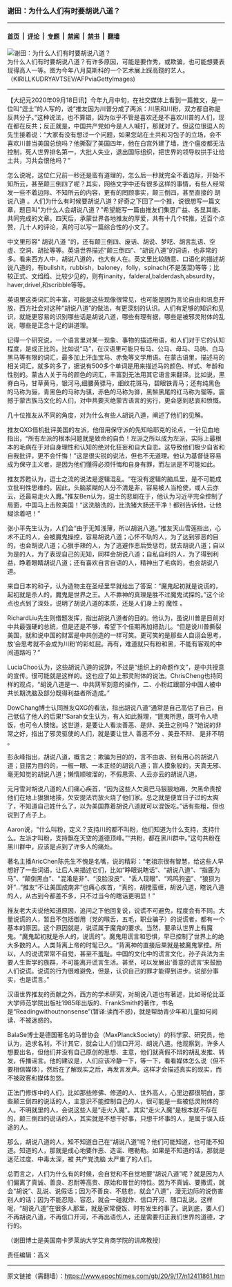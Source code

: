 ### 谢田：为什么人们有时要胡说八道？

---

#### [首页](../../../..?n12411861) &nbsp;|&nbsp; [评论](../../../../../epoch-comment?n12411861) &nbsp;|&nbsp; [专题](../../../../../epoch-special?n12411861) &nbsp;|&nbsp; [禁闻](../../../../../epoch-news?n12411861) &nbsp;|&nbsp; [禁书](../../../../../books?n12411861) &nbsp;|&nbsp; [翻墙](https://github.com/gfw-breaker/nogfw/blob/master/README.md?n12411861)


<div><img alt="谢田：为什么人们有时要胡说八道？" class="attachment-djy_600_400 size-djy_600_400 wp-post-image" src="https://i.epochtimes.com/assets/uploads/2020/09/Russian-artist-GettyImages-1227868512-1-600x400.jpg"/>
<div class="caption">
 为什么人们有时要胡说八道？有许多原因，可能是要作秀，或欺骗，也可能想要表现得高人一等。图为今年八月莫斯科的一个艺术展上踩高跷的艺人。（KIRILLKUDRYAVTSEV/AFPviaGettyImages)
</div></div><hr/><div class="post_content" id="artbody" itemprop="articleBody">
 <!-- article content begin -->
 <p>
  【大纪元2020年09月18日讯】今年九月中旬，在社交媒体上看到一篇推文，是一位叫“逗士”的人写的，说“推友因为川普分成了两派：川黑和川粉，双方都自称是反共分子。”这种说法，也不算错，因为似乎不管是喜欢还是不喜欢川普的人们，现在都在反共；反正就是，中国共产党如今是人人喊打，那就对了。但这位很逗人的先生接着说：“大家有没有想过一个问题，如果您站在土共和习包子的立场，会不喜欢川普当美国总统吗？他撕裂了美国四年，他在白宫外建了墙，连个瘟疫都无法控制，死人世界排名第一，大批人失业，退出国际组织，把世界的领导权拱手让给土共，习共会恨他吗？”
 </p>
 <p>
  怎么说呢，这位仁兄前一秒还是蛮有道理的，怎么后一秒就完全不着边际，开始不知所云，甚至颠三倒四了呢？其实，网络文字中还有很多这样的事情，有些人经常发一些不着边际、不知所云的内容，更有的罔顾事实，颠三倒四，甚至直接的
  <ok href="https://www.epochtimes.com/gb/tag/%E8%83%A1%E8%AF%B4%E5%85%AB%E9%81%93.html">
   胡说八道
  </ok>
  。人们为什么有时候要胡说八道？好奇之下回了一个推，说很想写一篇文章，题目叫“为什么人会胡说八道？”希望能写一篇由推友们集思广益、各显其能、共同完成的文章。四天后，承蒙世界各地推友的厚爱，共有十几个转推，近百个点赞，几十人的评论，真的可以写一篇综合性的小文了。
 </p>
 <p>
  中文里形容“
  <ok href="https://www.epochtimes.com/gb/tag/%E8%83%A1%E8%AF%B4%E5%85%AB%E9%81%93.html">
   胡说八道
  </ok>
  ”的，还有颠三倒四、废话、胡说、梦呓、胡言乱语、空虚、空洞、胡扯等等。英语世界描述“颠三倒四”、“胡说八道”的词语，也非常的多。看来西方人中，胡说八道的，也大有人在。英文里比较随意、口语化的描述胡说八道的，有bullshit，rubbish，baloney，folly，spinach(不是菠菜)等等；比较正式、文绉绉、比较少见的，则有inanity，falderal,balderdash,absurdity，haver,drivel,和scribble等等。
 </p>
 <p>
  英语里这类词汇的丰富，可能是这些现像很常见，也可能是因为言论自由和讯息开放，西方社会对这种“胡说八道”的做法，有更深刻的认识。人们有足够的知识和见识，就能更容易的识别哪些话是胡说八道，哪些有理有据，哪些是被邪灵附体的乱说，哪些是正念十足的讲道理。
 </p>
 <p>
  记得一个研究说，一个语言里对某一现象、事物的描述用语，和人们对于它的认知程度，是成正比的。比如说“马”，在汉语里可能只有马、公马、母马、马驹、白马黑马等有限的词汇，最多加上汗血宝马、赤兔等文学用语。在蒙古语里，描述马的相关词汇，就多的多了，据说有500多个单词是用来描述马的颜色、样式、年龄和性别的。蒙古人关于马的颜色的词汇，丰富到无法用其它语言来翻译。比如说，黑脊白马，甘草黄马，银河马,细腰黄骠马，细纹花斑马，碧眼铁青马；还有纯黑色的马称为骊，青黑色的马称为骐，赤色的马称为骅，黑鬃黑尾的红马称为骝等。震撼于蒙古族马文化的人们，对中共要灭绝蒙古语言的劣行，更会感到悲哀和愤慨。
 </p>
 <p>
  几十位推友从不同的角度，对为什么有些人胡说八道，阐述了他们的见解。
 </p>
 <p>
  推友QXG借机批评美国的左派，他借用保守派的先知哈耶克的论点，一针见血地指出，“所有左派的根本问题就是致命的自负！左派之所以成为左派，实际上最根本的毛病在于对自身理性和认知的绝对化狂妄和自大自恋。这导致他们极少自省和自我批评，更不会忏悔！”这是很尖锐的说法，但也不无道理。他认为基督徒容易成为保守主义者，是因为他们懂得必须忏悔和自身有罪，而左派是不可能如此。
 </p>
 <p>
  推友苏甦认为，逗士之流的说法是逻辑混乱。“在没有逻辑的脑瓜里，是不可能成立批判性思维的。因此，头脑浆糊的人分不清是非，容易被人当枪使，或人云亦云，还最易走火入魔。”推友Ben认为，逗士的悲剧在于，他认为习近平完全控制了局面，中国马上击败美国！“这洗脑洗的，比洗猪大肠还干净！都别告诉他，让他糊涂着吧！”
 </p>
 <p>
  张小平先生认为，人们会“由于无知浅薄，所以胡说八道。”推友天山雪莲指出，心术不正的人，会被魔鬼操控，容易胡说八道；心怀不轨的人，为了达到邪恶的目的，也会胡说八道；心狠手辣的人，为了逃避作恶后受惩罚，就去胡说八道；自以为是的人，为了表现自己的无知，同样会胡说八道；自私自利的人，为了得到利益，睁着眼睛胡说八道；还有喜欢自言自语的人，精神出了毛病的，也会胡说八道。
 </p>
 <p>
  来自日本的和子，认为造物主在圣经里早就给出了答案：“魔鬼起初就是说谎的，起初就是杀人的，魔鬼是世界之王。人不靠神的真理是胜不过魔鬼试探的。”这个论点也点到了深处，说明了胡说八道的本质，还是人们身上的
  <ok href="https://www.epochtimes.com/gb/tag/%E9%AD%94%E6%80%A7.html">
   魔性
  </ok>
  。
 </p>
 <p>
  RichardLiu先生则借题发挥，指出胡说八道者的目的。他认为，虽说川普是目前对中共最强硬的总统，但是还是不够，希望下个任期再加把劲儿。“但是说川普撕裂美国，就和说中国的财富是中共创造的一样可笑。更可笑的是那些人自诩会思考，放‘会思考就不会成为川粉’的彩虹屁。再有，难道就只有粉和黑，不能有客观的中间道路吗？”
 </p>
 <p>
  LuciaChoo认为，这些胡说八道的说辞，不过是“组织上的命题作文”，是中共授意的宣传。很可能就是这样的。这也应了如上邪灵附体的说法。ChrisCheng也持同样的观点，“胡说八道是一、中共网军刻意的操作，二、小粉红跟部分中国人被中共长期洗脑及部分既得利益者所造成。”
 </p>
 <p>
  DowChang博士认同推友QXG的看法，指出胡说八道“通常是自己高估了自己，自己低估了他人的后果!”Sarah女生认为，有人如此推理，“匪夷所思，既可令人喷饭，也可令人懊恼。这世道，是要让人看淡善恶、是非、美丑之别吗？”她说的非常之好，指出了邪灵驱使的人们，就是要让世人
  <ok href="https://www.epochtimes.com/gb/tag/%E5%96%84%E6%81%B6%E4%B8%8D%E5%88%86.html">
   善恶不分
  </ok>
  、美丑不辩、
  <ok href="https://www.epochtimes.com/gb/tag/%E6%98%AF%E9%9D%9E%E4%B8%8D%E6%98%8E.html">
   是非不明
  </ok>
  。
 </p>
 <p>
  彭永峰指出，胡说八道，概言之：欺骗为目的的，言不由衷、别有用心的胡说八道；显摆为目的的，一板一眼、一本正经的胡说八道；盲人摸象般的，天真无邪、毫无知觉的胡说八道；懒惰顺坡溜的，不假思索、人云亦云的胡说八道。
 </p>
 <p>
  元月雪对胡说八道的人们痛心疾首，“因为这些人欠奥巴马狠狠地踢，欠黑命贵按他们在地上狠狠地揍，欠安提法罚放火烧了他们家。总之就是便宜日子过的太爽了，不知道自己姓什么了，以为美国靠着胡说八道就可以混饭吃。”话有些粗，但也说到了点子上。
 </p>
 <p>
  Aaron说，“什么叫粉，定义？支持川的都不叫粉，他们知道为什么支持，支持什么。左派才叫粉，支持飘在天空的道德顶峰。”“共粉，都在黑川群中。”这句共粉在黑川群中，应该是点到了许多人的痛处。
 </p>
 <p>
  著名主播AricChen陈先生不愧是名嘴，说的精彩：“老祖宗很有智慧，给这些人早想好了一些词语，让后人来描述它们，比如“睁眼说瞎话”、“胡说八道”、“指鹿为马”、“颠倒黑白”、“混淆是非”、“没脸没皮”、“丢人现眼”、“鸡鸣狗盗”、“狼狈为奸”…”推友“不让美国成南非”也痛心疾首，“真的，胡搅蛮缠，胡说八道，瞎说八道的人，从古到今都差不多，只不过当今的瞎话更明显！”
 </p>
 <p>
  推友老大夫说他知道原因，追问之下他回复说，说谎不可避免，程度会有不同。大量说谎的人，暂且不包括御用（党的喉舌，五毛，职业骗子）的说谎者，都有一个基本的原因。这个原因就是，说谎属于魔鬼的要求。当然，要承认世界上有魔鬼。“魔鬼起初就是杀人的，说谎的”。魔鬼用谎言和恐惧，早已控制了世界上的绝大多数的人。人类背离上帝的时髦已久。“背离神的直接后果就是被魔鬼掌控。所以，人的说谎常常不自觉，甚至不羞耻。中国的文化中的谎言文化，孙子兵法为主要人生哲学的族群，不可能离开谎言生活。甚至，可以发展出‘善意的谎言’来鼓励人们说谎。说谎的行为很难避免，但是，认识自己的罪才能得到进步。说部分事实，也是谎言。”
 </p>
 <p>
  汉语世界推友的贡献之外，西方的学术研究，对胡说八道也有著述，比如哥伦比亚大学师范学院出版社1985年出版的、FrankSmith的著作，书名是“Readingwithoutnonsense”(暂译:读而不惑)，就是帮助青少年和儿童如何阅读、不被迷惑的。
 </p>
 <p>
  BalaSe博士是德国著名的马普协会（MaxPlanckSociety）的科学家、研究员，他认为，追求名利，不计其它，就会让人们信口开河、胡说八道。他观察到，许多人想要出名，但他们并没有自己原创的思想、主意，他们就真假不辩的胡乱发推、转发，传播谣言。他的建议是，人们应该冷静一下，等一下，看看媒体怎么说（但不要相信媒体），然后在了解现实之后，再发言发声。这样才会描述真实的现实，而不被政客和媒体忽悠。
 </p>
 <p>
  正法门修炼中的人们，比如那些修佛、修道的人、世外高人，心里边都很明白，那些颠三倒四的说话的人，主意识不能控制自己的人，很可能是一些被低灵附体的人。不明就里的人，会说这些人是“走火入魔”。其实“走火入魔”是根本就不存在的，颠三倒四的说话的人，其实就是不想干好事，只想干坏事的人，是属于误入歧途的人。
 </p>
 <p>
  那么，胡说八道的人，知不知道自己在“胡说八道”呢？他们可能知道，也可能不知道。知道的人，那就是成心地要作恶、造谣、瞎勒勒。如果是不知道的话，那就是迷茫过度、中毒太深，被
  <ok href="https://www.epochtimes.com/gb/tag/%E5%85%B1%E4%BA%A7%E5%85%9A%E6%B4%97%E8%84%91.html">
   共产党洗脑
  </ok>
  太严重了的人们。
 </p>
 <p>
  总而言之，人们为什么有的时候，会自觉和不自觉地要“胡说八道”呢？就是因为人们偏离了真诚、善良、忍耐等高贵、原始和普世的特性。因为不真诚、要撒谎，就会“胡说”、乱说、说假话；因为不善良、不慈悲，就会“八道”，漫无边际的说伤害别人的话；因为不能忍隐、容忍，就会一碰就炸、信口开河、随口乱说。这样呢，“胡说八道”在很多人那里，就是家常便饭、时有发生的事了。说到底，要人们不再胡说八道，不再信口开河，不再出语伤人，还是需要归正我们世界的道德，才行的。
 </p>
 <p>
  （谢田博士是美国南卡罗莱纳大学艾肯商学院的讲席教授）
 </p>
 <p>
  责任编辑：高义
 </p>
 <!-- article content end -->
 <div id="below_article_ad">
 </div>
</div>


---

原文链接（需翻墙）：https://www.epochtimes.com/gb/20/9/17/n12411861.htm